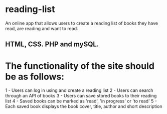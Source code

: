# reading-list

An online app that allows users to create a reading list of books they have read, are reading and want to read.

## HTML, CSS. PHP and mySQL.

# The functionality of the site should be as follows:

1 - Users can log in using and create a reading list
2 - Users can search through an API of books
3 - Users can save stored books to their reading list
4 - Saved books can be marked as 'read', 'in progress' or 'to read'
5 - Each saved book displays the book cover, title, author and short description
